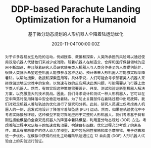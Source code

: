 ---
title: "DDP-based Parachute Landing Optimization for a Humanoid"
subtitle: 基于微分动态规划的人形机器人伞降着陆运动优化
# Authors
# If you created a profile for a user (e.g. the default `admin` user), write the username (folder name) here 
# and it will be replaced with their full name and linked to their profile.
authors:
- Dongdong Liu
- Yang Liu
- Yifan Xing
- Shramana Ghosh
- Vikram Kapila

# Author notes (optional)
# author_notes:
# - "Equal contribution"
# - "Equal contribution"

date: "2020-11-04T00:00:00Z"
doi: ""

# Schedule page publish date (NOT publication's date).
publishDate: "2020-11-04T00:00:00Z"

# Publication type.
# Legend: 0 = Uncategorized; 1 = Conference paper; 2 = Journal article;
# 3 = Preprint / Working Paper; 4 = Report; 5 = Book; 6 = Book section;
# 7 = Thesis; 8 = Patent
publication_types: ["1"]

# Publication name and optional abbreviated publication name.
publication: IEEE-RAS International Conference on Safety, Security, and Rescue Robotics (SSRR)
publication_short: In IEEE International Conference on Safety, Security, and Rescue Robotics (SSRR)

abstract: 对于许多容易发生危险的活动，例如搜索、救援和探索，人类所承担的风险可以通过使用双足机器人代替他们来减少或消除。随着机器人在制造业、仓库和医疗保健领域的应用不断加速，并且随着研究人员研究使用类人机器人与人类合作甚至为人类提供陪伴，很快人类就会希望这些机器人能够参与各种活动。预计未来人形机器人将能够实现伞降着陆，以帮助搜索、救援和探索应用等。具体来说，人们可能会寻求部署类人机器人来拯救偏远地区灾难中的生命。以快速有效的反应解决此类问题，可能需要从飞行器上放下类人机器人。然而，有效实现这种策略需要设计、开发、测试和验证新型机器人解决方案，以克服重大的技术挑战。因此，我们寻求设计和测试一种人形机器人，它可以在空中降落时使用降落伞安全稳定地着陆。为了防止关键部件在着陆过程中出现故障，我们对双足机器人着陆轨迹的优化进行了研究和分析。此前，研究人员通过仅考虑类人机器人的一侧，启发式地设计了降落伞着陆坠落 (PLF) 运动。然而，如果在轨迹优化中不考虑实际接触环境，这种模型不能可靠地应用于完整的人形机器人。我们考虑基于具有刚性接触模型的全身双足机器人的降落伞着陆模型，利用差分动态规划 (DDP) 方法。考虑着陆过程中双足躯干的加速度和动量，构建目标函数。优化过程充分考虑了约束条件，即具有接触条件的仿人动力学模型，其中包括刚性接触和库仑摩擦锥，用于仿真和进一步优化。在模拟中获得的优化主动着陆轨迹通过在 12 自由度 (DOF) 人形机器人试验台上的实验进行验证。

# Summary. An optional shortened abstract.
summary: 此前，研究人员通过仅考虑类人机器人的一侧，启发式地设计了降落伞着陆坠落 (PLF) 运动。然而，如果在轨迹优化中不考虑实际接触环境，这种模型不能可靠地应用于完整的人形机器人。我们考虑基于具有刚性接触模型的全身双足机器人的降落伞着陆模型并采用差分动态规划 (DDP) 方法。

tags: []

# Display this page in the Featured widget?
featured: true

# Custom links (uncomment lines below)
# links:
# - name: Custom Link
#   url: http://example.org

url_pdf: https://ieeexplore.ieee.org/document/9292623
url_code: ''
url_dataset: ''
url_poster: ''
url_project: ''
url_slides: ''
url_source: ''
url_video: https://www.bilibili.com/video/BV14y4y177jA/

# Featured image
# To use, add an image named `featured.jpg/png` to your page's folder. 
image:
  caption: ''
  focal_point: ""
  preview_only: false

# Associated Projects (optional).
#   Associate this publication with one or more of your projects.
#   Simply enter your project's folder or file name without extension.
#   E.g. `internal-project` references `content/project/internal-project/index.md`.
#   Otherwise, set `projects: []`.
projects:
- landing
share: false  # Show social sharing links?

# Slides (optional).
#   Associate this publication with Markdown slides.
#   Simply enter your slide deck's filename without extension.
#   E.g. `slides: "example"` references `content/slides/example/index.md`.
#   Otherwise, set `slides: ""`.
slides: example
reading_time: false  # Show estimated reading time?
share: false  # Show social sharing links?
profile: false  # Show author profile?
commentable: false  # Allow visitors to comment? Supported by the Page, Post, and Docs content types.
editable: false  # Allow visitors to edit the page? Supported by the Page, Post, and Docs content types.
---